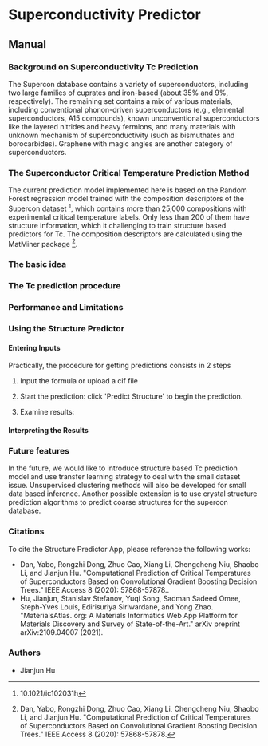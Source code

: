 
# Superconductivity Predictor

## Manual

### Background on Superconductivity Tc Prediction



The Supercon database contains a variety of superconductors, including two large families of cuprates and iron-based (about 35% and 9%, respectively). The remaining set contains a mix of various materials, including conventional phonon-driven superconductors (e.g., elemental superconductors, A15 compounds), known unconventional superconductors like the layered nitrides and heavy fermions, and many materials with unknown mechanism of superconductivity (such as bismuthates and borocarbides). Graphene with magic angles are another category of superconductors.


### The Superconductor Critical Temperature Prediction Method

The current prediction model implemented here is based on the Random Forest regression model trained with the composition descriptors of the Supercon dataset [^2], which contains more than 25,000 compositions with experimental critical temperature labels. Only less than 200 of them have structure information, which it challenging to train structure based predictors for Tc. The composition descriptors are calculated using the MatMiner package [^3]. 

### The basic idea


<!-- ![ionic substitution correlations](img/structure-predictor/ions-correlation.png)
_Figure 2: Data mined tendency for ionic substitutions.
Red indicates high substitution tendency.
Blue indicates that the tow ions tend to not substitute._ -->

### The Tc prediction procedure



### Performance and Limitations

### Using the Structure Predictor

#### Entering Inputs

Practically, the procedure for getting predictions consists in 2 steps

1. Input the formula or upload a cif file

2. Start the prediction: click 'Predict Structure' to begin the prediction.
   
3. Examine results: 

#### Interpreting the Results



### Future features

In the future, we would like to introduce structure based Tc prediction model and use transfer learning strategy to deal with the small dataset issue. Unsupervised clustering methods will also be developed for small data based inference. Another possible extension is to use crystal structure prediction algorithms to predict coarse structures for the supercon database. 

### Citations

To cite the Structure Predictor App, please reference the following works:

- Dan, Yabo, Rongzhi Dong, Zhuo Cao, Xiang Li, Chengcheng Niu, Shaobo Li, and Jianjun Hu. "Computational Prediction of Critical Temperatures of Superconductors Based on Convolutional Gradient Boosting Decision Trees." IEEE Access 8 (2020): 57868-57878..
- Hu, Jianjun, Stanislav Stefanov, Yuqi Song, Sadman Sadeed Omee, Steph-Yves Louis, Edirisuriya Siriwardane, and Yong Zhao. "MaterialsAtlas. org: A Materials Informatics Web App Platform for Materials Discovery and Survey of State-of-the-Art." arXiv preprint arXiv:2109.04007 (2021).

[^1]: National Institute of Materials Science, Materials Information Station, SuperCon, http://supercon.nims.go.jp/index_en.html (2011).
[^2]: 10.1021/ic102031h
[^3]: Dan, Yabo, Rongzhi Dong, Zhuo Cao, Xiang Li, Chengcheng Niu, Shaobo Li, and Jianjun Hu. "Computational Prediction of Critical Temperatures of Superconductors Based on Convolutional Gradient Boosting Decision Trees." IEEE Access 8 (2020): 57868-57878.
[^4]: Li, Shaobo, Yabo Dan, Xiang Li, Tiantian Hu, Rongzhi Dong, Zhuo Cao, and Jianjun Hu. "Critical temperature prediction of superconductors based on atomic vectors and deep learning." Symmetry 12, no. 2 (2020): 262.

### Authors

- Jianjun Hu
